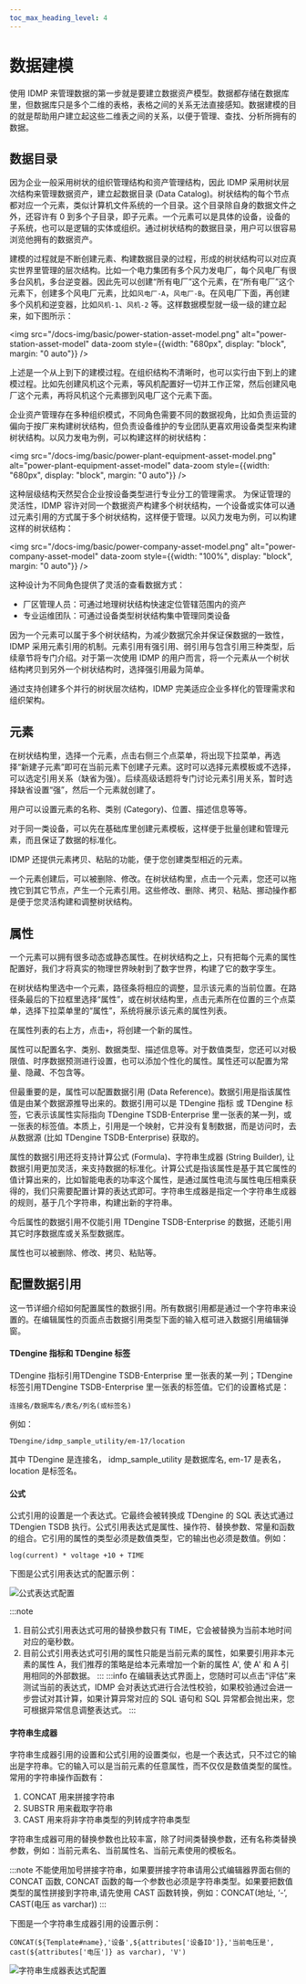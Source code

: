 ```yaml
---
toc_max_heading_level: 4
---
```


# 数据建模

使用 IDMP 来管理数据的第一步就是要建立数据资产模型。数据都存储在数据库里，但数据库只是多个二维的表格，表格之间的关系无法直接感知。数据建模的目的就是帮助用户建立起这些二维表之间的关系，以便于管理、查找、分析所拥有的数据。

## 数据目录

因为企业一般采用树状的组织管理结构和资产管理结构，因此 IDMP 采用树状层次结构来管理数据资产，建立起数据目录 (Data Catalog)。树状结构的每个节点都对应一个元素，类似计算机文件系统的一个目录。这个目录除自身的数据文件之外，还容许有 0 到多个子目录，即子元素。一个元素可以是具体的设备，设备的子系统，也可以是逻辑的实体或组织。通过树状结构的数据目录，用户可以很容易浏览他拥有的数据资产。

建模的过程就是不断创建元素、构建数据目录的过程，形成的树状结构可以对应真实世界里管理的层次结构。比如一个电力集团有多个风力发电厂，每个风电厂有很多台风机，多台逆变器。因此先可以创建“所有电厂”这个元素，在“所有电厂”这个元素下，创建多个风电厂元素，比如`风电厂-A`，`风电厂-B`。在风电厂下面，再创建多个风机和逆变器，比如`风机-1`、`风机-2` 等。这样数据模型就一级一级的建立起来，如下图所示：

<img
src="/docs-img/basic/power-station-asset-model.png"
alt="power-station-asset-model" data-zoom style={{width: "680px", display: "block", margin: "0 auto"}} />

上述是一个从上到下的建模过程。在组织结构不清晰时，也可以实行由下到上的建模过程。比如先创建风机这个元素，等风机配置好一切并工作正常，然后创建风电厂这个元素，再将风机这个元素挪到风电厂这个元素下面。

企业资产管理存在多种组织模式，不同角色需要不同的数据视角，比如负责运营的偏向于按厂来构建树状结构，但负责设备维护的专业团队更喜欢用设备类型来构建树状结构。以风力发电为例，可以构建这样的树状结构：

<img src="/docs-img/basic/power-plant-equipment-asset-model.png"
alt="power-plant-equipment-asset-model" data-zoom style={{width: "680px", display: "block", margin: "0 auto"}} />

这种层级结构天然契合企业按设备类型进行专业分工的管理需求。
为保证管理的灵活性，IDMP 容许对同一个数据资产构建多个树状结构，一个设备或实体可以通过元素引用的方式属于多个树状结构，这样便于管理。以风力发电为例，可以构建这样的树状结构：

<img src="/docs-img/basic/power-company-asset-model.png" alt="power-company-asset-model" data-zoom  style={{width: "100%", display: "block", margin: "0 auto"}} />

这种设计为不同角色提供了灵活的查看数据方式：

- 厂区管理人员：可通过地理树状结构快速定位管辖范围内的资产
- 专业运维团队：可通过设备类型树状结构集中管理同类设备

因为一个元素可以属于多个树状结构，为减少数据冗余并保证保数据的一致性，IDMP 采用元素引用的机制。元素引用有强引用、弱引用与包含引用三种类型，后续章节将专门介绍。对于第一次使用 IDMP 的用户而言，将一个元素从一个树状结构拷贝到另外一个树状结构时，选择强引用最为简单。

通过支持创建多个并行的树状层次结构，IDMP 完美适应企业多样化的管理需求和组织架构。

## 元素

在树状结构里，选择一个元素，点击右侧三个点菜单，将出现下拉菜单，再选择“新建子元素”即可在当前元素下创建子元素。这时可以选择元素模板或不选择，可以选定引用关系（缺省为强）。后续高级话题将专门讨论元素引用关系，暂时选择缺省设置“强”，然后一个元素就创建了。

用户可以设置元素的名称、类别 (Category)、位置、描述信息等等。

对于同一类设备，可以先在基础库里创建元素模板，这样便于批量创建和管理元素，而且保证了数据的标准化。

IDMP 还提供元素拷贝、粘贴的功能，便于您创建类型相近的元素。

一个元素创建后，可以被删除、修改。在树状结构里，点击一个元素，您还可以拖拽它到其它节点，产生一个元素引用。这些修改、删除、拷贝、粘贴、挪动操作都是便于您灵活构建和调整树状结构。

## 属性

一个元素可以拥有很多动态或静态属性。在树状结构之上，只有把每个元素的属性配置好，我们才将真实的物理世界映射到了数字世界，构建了它的数字孪生。

在树状结构里选中一个元素，路径条将相应的调整，显示该元素的当前位置。在路径条最后的下拉框里选择“属性”，或在树状结构里，点击元素所在位置的三个点菜单，选择下拉菜单里的“属性”，系统将展示该元素的属性列表。

在属性列表的右上方，点击`+`，将创建一个新的属性。

属性可以配置名字、类别、数据类型、描述信息等。对于数值类型，您还可以对极限值、时序数据预测进行设置，也可以添加个性化的属性。属性还可以配置为常量、隐藏、不包含等。

但最重要的是，属性可以配置数据引用 (Data Reference)。数据引用是指该属性值是由某个数据源推导出来的。数据引用可以是 TDengine 指标 或 TDengine 标签，它表示该属性实际指向 TDengine TSDB-Enterprise 里一张表的某一列，或一张表的标签值。本质上，引用是一个映射，它并没有复制数据，而是访问时，去从数据源 (比如 TDengine TSDB-Enterprise) 获取的。

属性的数据引用还将支持计算公式 (Formula)、字符串生成器 (String Builder), 让数据引用更加灵活，来支持数据的标准化。计算公式是指该属性是基于其它属性的值计算出来的，比如智能电表的功率这个属性，是通过属性电流与属性电压相乘获得的，我们只需要配置计算的表达式即可。字符串生成器是指定一个字符串生成器的规则，基于几个字符串，构建出新的字符串。

今后属性的数据引用不仅能引用 TDengine TSDB-Enterprise 的数据，还能引用其它时序数据库或关系型数据库。

属性也可以被删除、修改、拷贝、粘贴等。

## 配置数据引用

这一节详细介绍如何配置属性的数据引用。所有数据引用都是通过一个字符串来设置的。在编辑属性的页面点击数据引用类型下面的输入框可进入数据引用编辑弹窗。

#### TDengine 指标和 TDengine 标签
TDengine 指标引用TDengine TSDB-Enterprise 里一张表的某一列；TDengine 标签引用TDengine TSDB-Enterprise 里一张表的标签值。它们的设置格式是：
```
连接名/数据库名/表名/列名(或标签名)
```
例如： 
```
TDengine/idmp_sample_utility/em-17/location
```
其中 TDengine 是连接名， idmp_sample_utility 是数据库名, em-17 是表名， location 是标签名。

#### 公式
公式引用的设置是一个表达式。它最终会被转换成 TDengine 的 SQL 表达式通过 TDengien TSDB 执行。公式引用表达式是属性、操作符、替换参数、常量和函数的组合。它引用的属性的类型必须是数值类型，它的输出也必须是数值。例如：
```
log(current) * voltage +10 + TIME
```
下图是公式引用表达式的配置示例：

![公式表达式配置](/docs-img/basic/formula-setting.png)

:::note
1. 目前公式引用表达式可用的替换参数只有 TIME，它会被替换为当前本地时间对应的毫秒数。
2. 目前公式引用表达式可引用的属性只能是当前元素的属性，如果要引用非本元素的属性 A，我们推荐的策略是给本元素增加一个新的属性 A', 使 A' 和 A 引用相同的外部数据。
:::
:::info
在编辑表达式界面上，您随时可以点击“评估”来测试当前的表达式，IDMP 会对表达式进行合法性校验，如果校验通过会进一步尝试对其计算，如果计算异常对应的 SQL 语句和 SQL 异常都会抛出来，您可根据异常信息调整表达式。
:::

#### 字符串生成器
字符串生成器引用的设置和公式引用的设置类似，也是一个表达式，只不过它的输出是字符串。它的输入可以是当前元素的任意属性，而不仅仅是数值类型的属性。常用的字符串操作函数有：
1. CONCAT 用来拼接字符串
2. SUBSTR 用来截取字符串
3. CAST 用来将非字符串类型的列转成字符串类型

字符串生成器可用的替换参数也比较丰富，除了时间类替换参数，还有名称类替换参数，例如：当前元素名、当前属性名、当前元素使用的模板名。

:::note
不能使用加号拼接字符串，如果要拼接字符串请用公式编辑器界面右侧的 CONCAT 函数, CONCAT 函数的每一个参数也必须是字符串类型。如果要把数值类型的属性拼接到字符串,请先使用 CAST 函数转换，例如：CONCAT(地址, ‘-’, CAST(电压 as varchar))
:::

下图是一个字符串生成器引用的设置示例：
```
CONCAT(${Template#name},'设备',${attributes['设备ID']},'当前电压是', cast(${attributes['电压']} as varchar), 'V')
```
![字符串生成器表达式配置](/docs-img/basic/string-builder.png)
